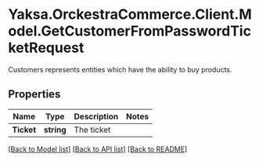 # Yaksa.OrckestraCommerce.Client.Model.GetCustomerFromPasswordTicketRequest
Customers represents entities which have the ability to buy products.

## Properties

Name | Type | Description | Notes
------------ | ------------- | ------------- | -------------
**Ticket** | **string** | The ticket | 

[[Back to Model list]](../README.md#documentation-for-models) [[Back to API list]](../README.md#documentation-for-api-endpoints) [[Back to README]](../README.md)

